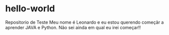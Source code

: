 hello-world
===========

Repositorio de Teste
Meu nome é Leonardo e eu estou querendo começãr a aprender JAVA e Python. Não sei ainda em qual eu irei começar!!
